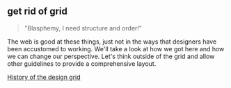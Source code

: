 ## get rid of grid
> "Blasphemy, I need structure and order!"

The web is good at these things, just not in the ways that designers have been accustomed to working. We'll take a look at how we got here and how we can change our perspective. Let's think outside of the grid and allow other guidelines to provide a comprehensive layout.

[History of the design grid](/history)